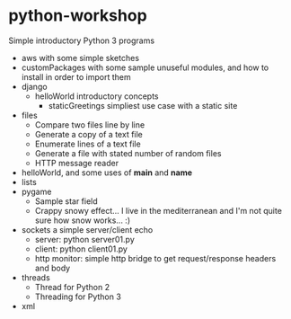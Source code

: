 # python-workshop

Simple introductory Python 3 programs

* aws with some simple sketches
* customPackages with some sample unuseful modules, and how to install in order to import them
* django
   - helloWorld introductory concepts
      * staticGreetings simpliest use case with a static site
* files
   - Compare two files line by line
   - Generate a copy of a text file
   - Enumerate lines of a text file
   - Generate a file with stated number of random files
   - HTTP message reader
* helloWorld, and some uses of __main__ and __name__
* lists
* pygame
   - Sample star field
   - Crappy snowy effect... I live in the mediterranean and I'm not quite sure how snow works... :)
* sockets a simple server/client echo
   - server: python server01.py <address> <port>
   - client: python client01.py <address> <port> <space separated message>
   - http monitor: simple http bridge to get request/response headers and body
* threads
   - Thread for Python 2
   - Threading for Python 3
* xml

